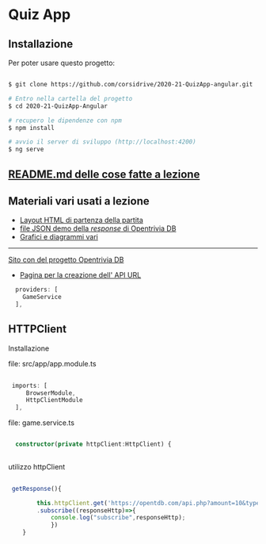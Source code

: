 # Quiz App

## Installazione

Per poter usare questo progetto:

```bash

$ git clone https://github.com/corsidrive/2020-21-QuizApp-angular.git

# Entro nella cartella del progetto
$ cd 2020-21-QuizApp-Angular

# recupero le dipendenze con npm
$ npm install

# avvio il server di sviluppo (http://localhost:4200)
$ ng serve

```


## [README.md delle cose fatte a lezione](./__docs__/README.angular.md)

## Materiali vari usati a lezione

- [Layout HTML di partenza della partita](./__docs__/index.html)
- [file JSON demo della *response* di Opentrivia DB](./__docs__/response.json)
- [Grafici e diagrammi vari](./__docs__/png/angular_quiz.component.png)

---

[Sito con del progetto Opentrivia DB](https://opentdb.com/)
- [Pagina per la creazione dell' API URL](https://opentdb.com/api_config.php)


```typescript
  providers: [
    GameService
  ],

```

## HTTPClient

Installazione

file: src/app/app.module.ts

```typescript
 
 imports: [
     BrowserModule,
     HttpClientModule 
  ],

```

file: game.service.ts

```typescript

  constructor(private httpClient:HttpClient) { 
      
```

utilizzo httpClient 

```typescript
 
 getResponse(){

        this.httpClient.get('https://opentdb.com/api.php?amount=10&type=multiple')
        .subscribe((responseHttp)=>{
            console.log("subscribe",responseHttp);
            })
    }

```
